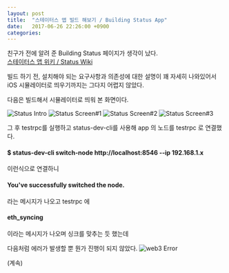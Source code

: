 ```yaml
---
layout: post
title:  "스테이터스 앱 빌드 해보기 / Building Status App"
date:   2017-06-26 22:26:00 +0900
categories: 
---
```

친구가 전에 알려 준 Building Status 페이지가 생각이 났다.  
[스테이터스 앱 위키 / Status Wiki](https://wiki.status.im/contributing/development/building-status/)

빌드 하기 전, 설치해야 되는 요구사항과 의존성에 대한 설명이 꽤 자세히 나와있어서
iOS 시뮬레이터로 띄우기까지는 그다지 어렵지 않았다.

다음은 빌드해서 시뮬레이터로 띄워 본 화면이다. 

![Status Intro](/assets/status-1.png)
![Status Screen#1](/assets/status-screen1.png)
![Status Screen#2](/assets/status-screen2.png)
![Status Screen#3](/assets/status-screen3.png)

그 후 testrpc를 실행하고 status-dev-cli를 사용해 app 의 노드를 testrpc 로 연결했다.
#### $ status-dev-cli switch-node http://localhost:8546 --ip 192.168.1.x   
이런식으로 연결하니 
#### You've successfully switched the node.  
라는 메시지가 나오고 testrpc 에 
#### eth_syncing  
이라는 메시지가 나오며 싱크를 맞추는 듯 했는데

다음처럼 에러가 발생할 뿐 뭔가 진행이 되지 않았다.
![web3 Error](/assets/status-error.png)

(계속)
